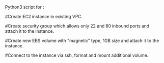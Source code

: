 Python3 script for :

#Create EC2 instance in existing VPC.

#Create security group which allows only 22 and 80 inbound ports and attach it to the instance.

#Create new EBS volume with "magnetic" type, 1GB size and attach it to the instance.

#Connect to the instance via ssh, format and mount additional volume.
